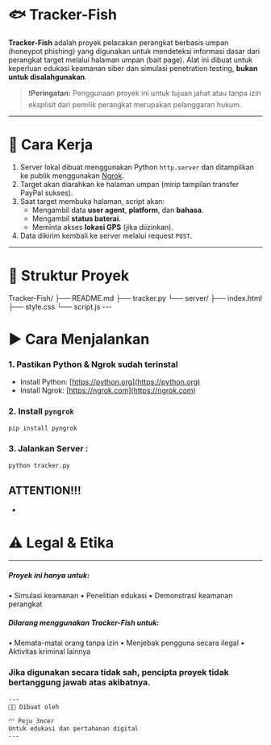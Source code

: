 # 🐟 Tracker-Fish

**Tracker-Fish** adalah proyek pelacakan perangkat berbasis umpan (honeypot phishing) yang digunakan untuk mendeteksi informasi dasar dari perangkat target melalui halaman umpan (bait page). Alat ini dibuat untuk keperluan edukasi keamanan siber dan simulasi penetration testing, **bukan untuk disalahgunakan**.

> ❗️**Peringatan:** Penggunaan proyek ini untuk tujuan jahat atau tanpa izin eksplisit dari pemilik perangkat merupakan pelanggaran hukum.

---

# 🧠 Cara Kerja

1. Server lokal dibuat menggunakan Python `http.server` dan ditampilkan ke publik menggunakan [Ngrok](https://ngrok.com/).
2. Target akan diarahkan ke halaman umpan (mirip tampilan transfer PayPal sukses).
3. Saat target membuka halaman, script akan:
   - Mengambil data **user agent**, **platform**, dan **bahasa**.
   - Mengambil **status baterai**.
   - Meminta akses **lokasi GPS** (jika diizinkan).
4. Data dikirim kembali ke server melalui request `POST`.

---

# 📁 Struktur Proyek
Tracker-Fish/
├── README.md
├── tracker.py
└── server/
    ├── index.html
    ├── style.css
    └── script.js
    ---

# ▶️ Cara Menjalankan

### 1. Pastikan Python & Ngrok sudah terinstal
- Install Python: [https://python.org](https://python.org)
- Install Ngrok: [https://ngrok.com](https://ngrok.com)

### 2. Install `pyngrok`
```bash
pip install pyngrok
```
### 3. Jalankan Server :
```bash
python tracker.py
```
## ATTENTION!!!
-
# ⚠️ Legal & Etika
---
##### Proyek ini hanya untuk:

• Simulasi keamanan
• Penelitian edukasi
• Demonstrasi keamanan perangkat

##### Dilarang menggunakan Tracker-Fish untuk:

• Memata-matai orang tanpa izin
• Menjebak pengguna secara ilegal
• Aktivitas kriminal lainnya


### Jika digunakan secara tidak sah, pencipta proyek tidak bertanggung jawab atas akibatnya.
```bash
---
👨‍💻 Dibuat oleh

🗥️ Peju 3ncer
Untuk edukasi dan pertahanan digital
---
